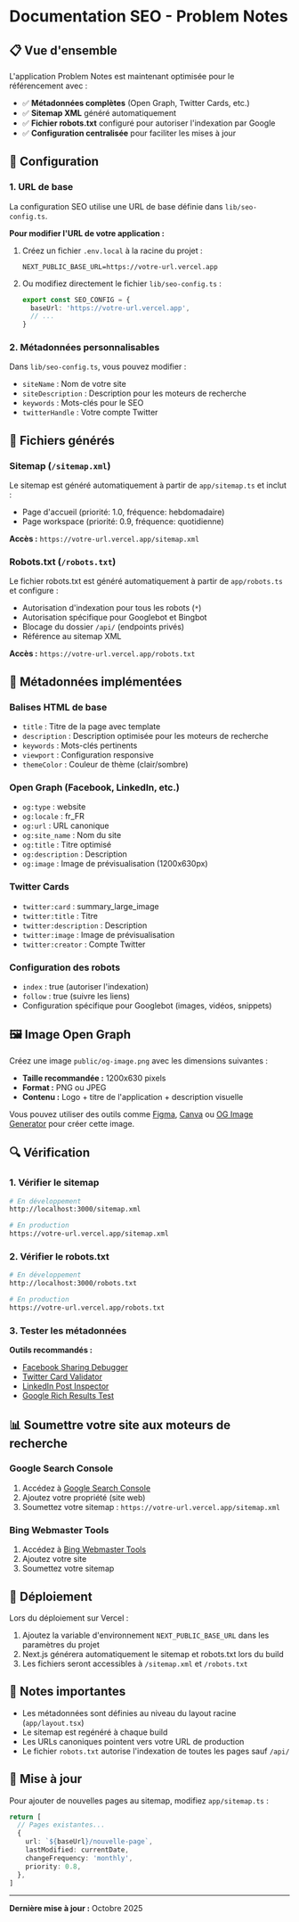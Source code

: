 # Documentation SEO - Problem Notes

## 📋 Vue d'ensemble

L'application Problem Notes est maintenant optimisée pour le référencement avec :

- ✅ **Métadonnées complètes** (Open Graph, Twitter Cards, etc.)
- ✅ **Sitemap XML** généré automatiquement
- ✅ **Fichier robots.txt** configuré pour autoriser l'indexation par Google
- ✅ **Configuration centralisée** pour faciliter les mises à jour

## 🔧 Configuration

### 1. URL de base

La configuration SEO utilise une URL de base définie dans `lib/seo-config.ts`.

**Pour modifier l'URL de votre application :**

1. Créez un fichier `.env.local` à la racine du projet :
   ```env
   NEXT_PUBLIC_BASE_URL=https://votre-url.vercel.app
   ```

2. Ou modifiez directement le fichier `lib/seo-config.ts` :
   ```typescript
   export const SEO_CONFIG = {
     baseUrl: 'https://votre-url.vercel.app',
     // ...
   }
   ```

### 2. Métadonnées personnalisables

Dans `lib/seo-config.ts`, vous pouvez modifier :
- `siteName` : Nom de votre site
- `siteDescription` : Description pour les moteurs de recherche
- `keywords` : Mots-clés pour le SEO
- `twitterHandle` : Votre compte Twitter

## 📄 Fichiers générés

### Sitemap (`/sitemap.xml`)

Le sitemap est généré automatiquement à partir de `app/sitemap.ts` et inclut :
- Page d'accueil (priorité: 1.0, fréquence: hebdomadaire)
- Page workspace (priorité: 0.9, fréquence: quotidienne)

**Accès :** `https://votre-url.vercel.app/sitemap.xml`

### Robots.txt (`/robots.txt`)

Le fichier robots.txt est généré automatiquement à partir de `app/robots.ts` et configure :
- Autorisation d'indexation pour tous les robots (`*`)
- Autorisation spécifique pour Googlebot et Bingbot
- Blocage du dossier `/api/` (endpoints privés)
- Référence au sitemap XML

**Accès :** `https://votre-url.vercel.app/robots.txt`

## 🎯 Métadonnées implémentées

### Balises HTML de base
- `title` : Titre de la page avec template
- `description` : Description optimisée pour les moteurs de recherche
- `keywords` : Mots-clés pertinents
- `viewport` : Configuration responsive
- `themeColor` : Couleur de thème (clair/sombre)

### Open Graph (Facebook, LinkedIn, etc.)
- `og:type` : website
- `og:locale` : fr_FR
- `og:url` : URL canonique
- `og:site_name` : Nom du site
- `og:title` : Titre optimisé
- `og:description` : Description
- `og:image` : Image de prévisualisation (1200x630px)

### Twitter Cards
- `twitter:card` : summary_large_image
- `twitter:title` : Titre
- `twitter:description` : Description
- `twitter:image` : Image de prévisualisation
- `twitter:creator` : Compte Twitter

### Configuration des robots
- `index` : true (autoriser l'indexation)
- `follow` : true (suivre les liens)
- Configuration spécifique pour Googlebot (images, vidéos, snippets)

## 🖼️ Image Open Graph

Créez une image `public/og-image.png` avec les dimensions suivantes :
- **Taille recommandée :** 1200x630 pixels
- **Format :** PNG ou JPEG
- **Contenu :** Logo + titre de l'application + description visuelle

Vous pouvez utiliser des outils comme [Figma](https://figma.com), [Canva](https://canva.com) ou [OG Image Generator](https://og-image.vercel.app/) pour créer cette image.

## 🔍 Vérification

### 1. Vérifier le sitemap
```bash
# En développement
http://localhost:3000/sitemap.xml

# En production
https://votre-url.vercel.app/sitemap.xml
```

### 2. Vérifier le robots.txt
```bash
# En développement
http://localhost:3000/robots.txt

# En production
https://votre-url.vercel.app/robots.txt
```

### 3. Tester les métadonnées

**Outils recommandés :**
- [Facebook Sharing Debugger](https://developers.facebook.com/tools/debug/)
- [Twitter Card Validator](https://cards-dev.twitter.com/validator)
- [LinkedIn Post Inspector](https://www.linkedin.com/post-inspector/)
- [Google Rich Results Test](https://search.google.com/test/rich-results)

## 📊 Soumettre votre site aux moteurs de recherche

### Google Search Console
1. Accédez à [Google Search Console](https://search.google.com/search-console)
2. Ajoutez votre propriété (site web)
3. Soumettez votre sitemap : `https://votre-url.vercel.app/sitemap.xml`

### Bing Webmaster Tools
1. Accédez à [Bing Webmaster Tools](https://www.bing.com/webmasters)
2. Ajoutez votre site
3. Soumettez votre sitemap

## 🚀 Déploiement

Lors du déploiement sur Vercel :

1. Ajoutez la variable d'environnement `NEXT_PUBLIC_BASE_URL` dans les paramètres du projet
2. Next.js générera automatiquement le sitemap et robots.txt lors du build
3. Les fichiers seront accessibles à `/sitemap.xml` et `/robots.txt`

## 📝 Notes importantes

- Les métadonnées sont définies au niveau du layout racine (`app/layout.tsx`)
- Le sitemap est regénéré à chaque build
- Les URLs canoniques pointent vers votre URL de production
- Le fichier `robots.txt` autorise l'indexation de toutes les pages sauf `/api/`

## 🔄 Mise à jour

Pour ajouter de nouvelles pages au sitemap, modifiez `app/sitemap.ts` :

```typescript
return [
  // Pages existantes...
  {
    url: `${baseUrl}/nouvelle-page`,
    lastModified: currentDate,
    changeFrequency: 'monthly',
    priority: 0.8,
  },
]
```

---

**Dernière mise à jour :** Octobre 2025

